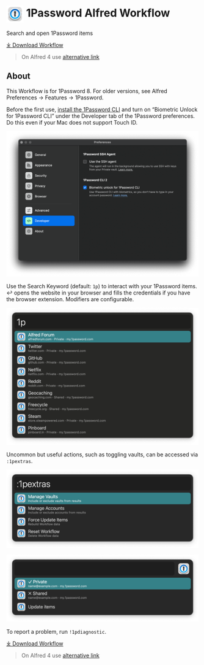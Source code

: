 # <img src='Workflow/icon.png' width='45' align='center' alt='icon'> 1Password Alfred Workflow

Search and open 1Password items

<a href='https://github.com/alfredapp/1password-workflow/releases/latest/download/1Password.alfredworkflow'>⤓ Download Workflow</a>

> On Alfred 4 use <a href='https://github.com/alfredapp/1password-workflow/releases/download/2022.13/1Password.alfredworkflow'>alternative link</a>

## About

This Workflow is for 1Password 8. For older versions, see Alfred Preferences → Features → 1Password.

Before the first use, [install the 1Password CLI](https://1password.com/downloads/command-line/) and turn on “Biometric Unlock for 1Password CLI” under the Developer tab of the 1Password preferences. Do this even if your Mac does not support Touch ID.

![1Password preferences](Workflow/images/about/1password_preferences.png)

Use the Search Keyword (default: `1p`) to interact with your 1Password items. ↩ opens the website in your browser and fills the credentials if you have the browser extension. Modifiers are configurable.

![Alfred search for 1p](Workflow/images/about/1p.png)

Uncommon but useful actions, such as toggling vaults, can be accessed via `:1pextras`.

![Alfred search for :1pextras](Workflow/images/about/1pextras.png)

![Results for managing vaults](Workflow/images/about/vaults.png)

To report a problem, run `!1pdiagnostic`.

<a href='https://github.com/alfredapp/1password-workflow/releases/latest/download/1Password.alfredworkflow'>⤓ Download Workflow</a>

> On Alfred 4 use <a href='https://github.com/alfredapp/1password-workflow/releases/download/2022.13/1Password.alfredworkflow'>alternative link</a>
